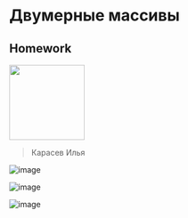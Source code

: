 # Двумерные массивы
## Homework
<img src="https://github.com/user-attachments/assets/f57852aa-b866-4a98-b1f2-5788c74bcd49" width="135" />

> Карасев Илья

![image](https://github.com/user-attachments/assets/aeb10983-5f6c-4f17-93b0-2bee5cc15642)

![image](https://github.com/user-attachments/assets/bb24abf3-8618-463a-ab45-f223e0255720)

![image](https://github.com/user-attachments/assets/5cfd9aba-8545-45d3-bf2b-1a3914c70fa7)
